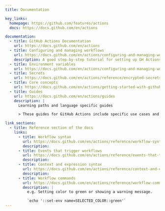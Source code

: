 ```yaml
---
title: Documentation

key_links:
  homepage: https://github.com/features/actions
  docs: https://docs.github.com/en/actions

documentation:
  - title: GitHub Actions Documentation
    url: https://docs.github.com/en/actions
  - title: Configuring and managing workflows
    url: https://docs.github.com/en/actions/configuring-and-managing-workflows/configuring-a-workflow
    description: A good step-by-step tutorial for setting up GH Actions
  - title: Environment variables
    url: https://docs.github.com/en/actions/configuring-and-managing-workflows/using-environment-variables
  - title: Secrets
    url: https://docs.github.com/en/actions/reference/encrypted-secrets
  - title: Core concepts
    url: https://docs.github.com/en/actions/getting-started-with-github-actions/core-concepts-for-github-actions
  - title: Guides
    url: https://docs.github.com/en/actions/guides
    description: |
      Learning paths and language specific guides

      > These guides for GitHub Actions include specific use cases and examples to help you configure workflows.

link_sections:
  - title: Reference section of the docs
    links:
      - title: Workflow syntax
        url: https://docs.github.com/en/actions/reference/workflow-syntax-for-github-actions
        description:
      - title: Events that trigger workflows
        url: https://docs.github.com/en/actions/reference/events-that-trigger-workflows
        description:
      - title: Context and expression syntax
        url: https://docs.github.com/en/actions/reference/context-and-expression-syntax-for-github-actions
        description:
      - title: Workflow commands
        url: https://docs.github.com/en/actions/reference/workflow-commands-for-github-actions
        description: |
          e.g. Setting color to green or showing a warning message.

          `echo '::set-env name=SELECTED_COLOR::green'`
---
```

